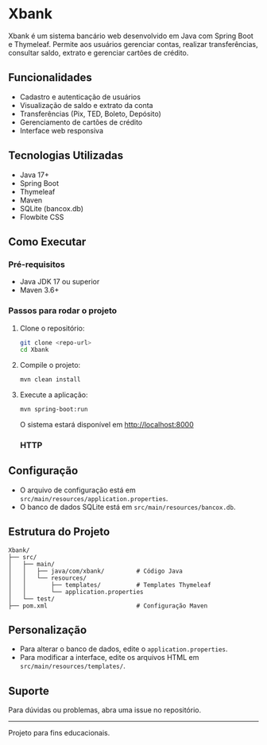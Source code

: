 # Xbank

Xbank é um sistema bancário web desenvolvido em Java com Spring Boot e Thymeleaf. Permite aos usuários gerenciar contas, realizar transferências, consultar saldo, extrato e gerenciar cartões de crédito.

## Funcionalidades
- Cadastro e autenticação de usuários
- Visualização de saldo e extrato da conta
- Transferências (Pix, TED, Boleto, Depósito)
- Gerenciamento de cartões de crédito
- Interface web responsiva

## Tecnologias Utilizadas
- Java 17+
- Spring Boot
- Thymeleaf
- Maven
- SQLite (bancox.db)
- Flowbite CSS

## Como Executar

### Pré-requisitos
- Java JDK 17 ou superior
- Maven 3.6+

### Passos para rodar o projeto
1. Clone o repositório:
   ```bash
   git clone <repo-url>
   cd Xbank
   ```
2. Compile o projeto:
   ```bash
   mvn clean install
   ```
3. Execute a aplicação:
   ```bash
   mvn spring-boot:run
   ```
   O sistema estará disponível em [http://localhost:8000](http://localhost:8000)
   ### HTTP

## Configuração
- O arquivo de configuração está em `src/main/resources/application.properties`.
- O banco de dados SQLite está em `src/main/resources/bancox.db`.

## Estrutura do Projeto
```
Xbank/
├── src/
│   ├── main/
│   │   ├── java/com/xbank/         # Código Java
│   │   └── resources/
│   │       ├── templates/          # Templates Thymeleaf
│   │       └── application.properties
│   └── test/
├── pom.xml                         # Configuração Maven
```

## Personalização
- Para alterar o banco de dados, edite o `application.properties`.
- Para modificar a interface, edite os arquivos HTML em `src/main/resources/templates/`.

## Suporte
Para dúvidas ou problemas, abra uma issue no repositório.

---
Projeto para fins educacionais.
